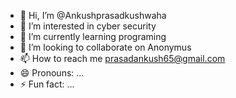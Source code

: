 - 👋 Hi, I’m @Ankushprasadkushwaha
- 👀 I’m interested in cyber security
- 🌱 I’m currently learning programing
- 💞️ I’m looking to collaborate on Anonymus
- 📫 How to reach me prasadankush65@gmail.com
- 😄 Pronouns: ...
- ⚡ Fun fact: ...

<!---
Ankushprasadkushwaha/Ankushprasadkushwaha is a ✨ special ✨ repository because its `README.md` (this file) appears on your GitHub profile.
You can click the Preview link to take a look at your changes.
--->
